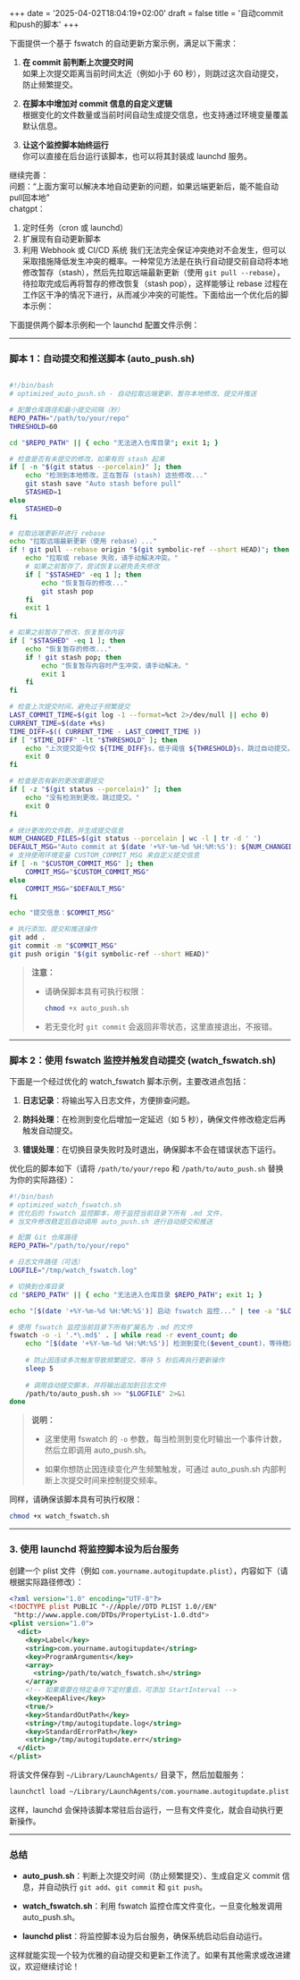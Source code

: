 +++
date = '2025-04-02T18:04:19+02:00'
draft = false
title = '自动commit和push的脚本'
+++

下面提供一个基于 fswatch 的自动更新方案示例，满足以下需求：

1. **在 commit 前判断上次提交时间**  
    如果上次提交距离当前时间太近（例如小于 60 秒），则跳过这次自动提交，防止频繁提交。
    
2. **在脚本中增加对 commit 信息的自定义逻辑**  
    根据变化的文件数量或当前时间自动生成提交信息，也支持通过环境变量覆盖默认信息。
    
3. **让这个监控脚本始终运行**  
    你可以直接在后台运行该脚本，也可以将其封装成 launchd 服务。
    

继续完善：  
问题：“上面方案可以解决本地自动更新的问题，如果远端更新后，能不能自动pull回本地”  
chatgpt：
1. 定时任务（cron 或 launchd）
2. 扩展现有自动更新脚本
3. 利用 Webhook 或 CI/CD 系统
我们无法完全保证冲突绝对不会发生，但可以采取措施降低发生冲突的概率。一种常见方法是在执行自动提交前自动将本地修改暂存（stash），然后先拉取远端最新更新（使用 `git pull --rebase`），待拉取完成后再将暂存的修改恢复（stash pop），这样能够让 rebase 过程在工作区干净的情况下进行，从而减少冲突的可能性。下面给出一个优化后的脚本示例：
<!--more-->

下面提供两个脚本示例和一个 launchd 配置文件示例：

---

### 脚本 1：自动提交和推送脚本 (auto_push.sh)

```bash

#!/bin/bash
# optimized_auto_push.sh - 自动拉取远端更新、暂存本地修改、提交并推送

# 配置仓库路径和最小提交间隔（秒）
REPO_PATH="/path/to/your/repo"
THRESHOLD=60

cd "$REPO_PATH" || { echo "无法进入仓库目录"; exit 1; }

# 检查是否有未提交的修改，如果有则 stash 起来
if [ -n "$(git status --porcelain)" ]; then
    echo "检测到本地修改，正在暂存 (stash) 这些修改..."
    git stash save "Auto stash before pull"
    STASHED=1
else
    STASHED=0
fi

# 拉取远端更新并进行 rebase
echo "拉取远端最新更新（使用 rebase）..."
if ! git pull --rebase origin "$(git symbolic-ref --short HEAD)"; then
    echo "拉取或 rebase 失败，请手动解决冲突。"
    # 如果之前暂存了，尝试恢复以避免丢失修改
    if [ "$STASHED" -eq 1 ]; then
        echo "恢复暂存的修改..."
        git stash pop
    fi
    exit 1
fi

# 如果之前暂存了修改，恢复暂存内容
if [ "$STASHED" -eq 1 ]; then
    echo "恢复暂存的修改..."
    if ! git stash pop; then
        echo "恢复暂存内容时产生冲突，请手动解决。"
        exit 1
    fi
fi

# 检查上次提交时间，避免过于频繁提交
LAST_COMMIT_TIME=$(git log -1 --format=%ct 2>/dev/null || echo 0)
CURRENT_TIME=$(date +%s)
TIME_DIFF=$(( CURRENT_TIME - LAST_COMMIT_TIME ))
if [ "$TIME_DIFF" -lt "$THRESHOLD" ]; then
    echo "上次提交距今仅 ${TIME_DIFF}s，低于阈值 ${THRESHOLD}s，跳过自动提交。"
    exit 0
fi

# 检查是否有新的更改需要提交
if [ -z "$(git status --porcelain)" ]; then
    echo "没有检测到更改，跳过提交。"
    exit 0
fi

# 统计更改的文件数，并生成提交信息
NUM_CHANGED_FILES=$(git status --porcelain | wc -l | tr -d ' ')
DEFAULT_MSG="Auto commit at $(date '+%Y-%m-%d %H:%M:%S'): ${NUM_CHANGED_FILES} file(s) changed."
# 支持使用环境变量 CUSTOM_COMMIT_MSG 来自定义提交信息
if [ -n "$CUSTOM_COMMIT_MSG" ]; then
    COMMIT_MSG="$CUSTOM_COMMIT_MSG"
else
    COMMIT_MSG="$DEFAULT_MSG"
fi

echo "提交信息：$COMMIT_MSG"

# 执行添加、提交和推送操作
git add .
git commit -m "$COMMIT_MSG"
git push origin "$(git symbolic-ref --short HEAD)"

```

> **注意：**
> 
> - 请确保脚本具有可执行权限：
>     
>     ```bash
>     chmod +x auto_push.sh
>     ```
>     
> - 若无变化时 `git commit` 会返回非零状态，这里直接退出，不报错。
>     

---

### 脚本 2：使用 fswatch 监控并触发自动提交 (watch_fswatch.sh)

下面是一个经过优化的 watch_fswatch 脚本示例，主要改进点包括：

1. **日志记录**：将输出写入日志文件，方便排查问题。
    
2. **防抖处理**：在检测到变化后增加一定延迟（如 5 秒），确保文件修改稳定后再触发自动提交。
    
3. **错误处理**：在切换目录失败时及时退出，确保脚本不会在错误状态下运行。
    

优化后的脚本如下（请将 `/path/to/your/repo` 和 `/path/to/auto_push.sh` 替换为你的实际路径）：

```bash
#!/bin/bash
# optimized_watch_fswatch.sh
# 优化后的 fswatch 监控脚本，用于监控当前目录下所有 .md 文件，
# 当文件修改稳定后自动调用 auto_push.sh 进行自动提交和推送

# 配置 Git 仓库路径
REPO_PATH="/path/to/your/repo"

# 日志文件路径（可选）
LOGFILE="/tmp/watch_fswatch.log"

# 切换到仓库目录
cd "$REPO_PATH" || { echo "无法进入仓库目录 $REPO_PATH"; exit 1; }

echo "[$(date '+%Y-%m-%d %H:%M:%S')] 启动 fswatch 监控..." | tee -a "$LOGFILE"

# 使用 fswatch 监控当前目录下所有扩展名为 .md 的文件
fswatch -o -i '.*\.md$' . | while read -r event_count; do
    echo "[$(date '+%Y-%m-%d %H:%M:%S')] 检测到变化($event_count)，等待稳定后执行自动更新..." | tee -a "$LOGFILE"
    
    # 防止因连续多次触发导致频繁提交，等待 5 秒后再执行更新操作
    sleep 5
    
    # 调用自动提交脚本，并将输出追加到日志文件
    /path/to/auto_push.sh >> "$LOGFILE" 2>&1
done

```

> **说明：**
> 
> - 这里使用 fswatch 的 `-o` 参数，每当检测到变化时输出一个事件计数，然后立即调用 auto_push.sh。
>     
> - 如果你想防止因连续变化产生频繁触发，可通过 auto_push.sh 内部判断上次提交时间来控制提交频率。
>     

同样，请确保该脚本具有可执行权限：

```bash
chmod +x watch_fswatch.sh
```

---

### 3. 使用 launchd 将监控脚本设为后台服务

创建一个 plist 文件（例如 `com.yourname.autogitupdate.plist`），内容如下（请根据实际路径修改）：

```xml
<?xml version="1.0" encoding="UTF-8"?>
<!DOCTYPE plist PUBLIC "-//Apple//DTD PLIST 1.0//EN"
 "http://www.apple.com/DTDs/PropertyList-1.0.dtd">
<plist version="1.0">
  <dict>
    <key>Label</key>
    <string>com.yourname.autogitupdate</string>
    <key>ProgramArguments</key>
    <array>
      <string>/path/to/watch_fswatch.sh</string>
    </array>
    <!-- 如果需要在特定条件下定时重启，可添加 StartInterval -->
    <key>KeepAlive</key>
    <true/>
    <key>StandardOutPath</key>
    <string>/tmp/autogitupdate.log</string>
    <key>StandardErrorPath</key>
    <string>/tmp/autogitupdate.err</string>
  </dict>
</plist>
```

将该文件保存到 `~/Library/LaunchAgents/` 目录下，然后加载服务：

```bash
launchctl load ~/Library/LaunchAgents/com.yourname.autogitupdate.plist
```

这样，launchd 会保持该脚本常驻后台运行，一旦有文件变化，就会自动执行更新操作。

---

### 总结

- **auto_push.sh**：判断上次提交时间（防止频繁提交）、生成自定义 commit 信息，并自动执行 `git add`、`git commit` 和 `git push`。
    
- **watch_fswatch.sh**：利用 fswatch 监控仓库文件变化，一旦变化触发调用 auto_push.sh。
    
- **launchd plist**：将监控脚本设为后台服务，确保系统启动后自动运行。
    

这样就能实现一个较为优雅的自动提交和更新工作流了。如果有其他需求或改进建议，欢迎继续讨论！